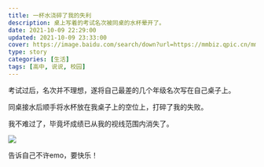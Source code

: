 ```yaml
---
title: 一杯水浇碎了我的失利
description: 桌上写着的考试名次被同桌的水杯晕开了。
date: 2021-10-09 22:29:00
updated: 2021-10-09 23:33:00
cover: https://image.baidu.com/search/down?url=https://mmbiz.qpic.cn/mmbiz_jpg/9sIibiadwv3fb0bmOJ0WDHSIh5QLePxjweNYr4bLDnz83cm1N2hg66zEmH2NQLV3uSOx2D9KZzo9m5I4yA1vsaaQ/640
type: story
categories: [生活]
tags: [高中, 说说, 校园]
---
```


考试过后，名次并不理想，遂将自己最差的几个年级名次写在自己桌子上。

同桌接水后顺手将水杯放在我桌子上的空位上，打碎了我的失败。

我不难过了，毕竟坏成绩已从我的视线范围内消失了。

![](https://image.baidu.com/search/down?url=https://mmbiz.qpic.cn/mmbiz_jpg/9sIibiadwv3fb0bmOJ0WDHSIh5QLePxjweNYr4bLDnz83cm1N2hg66zEmH2NQLV3uSOx2D9KZzo9m5I4yA1vsaaQ/640)

告诉自己不许emo，要快乐！